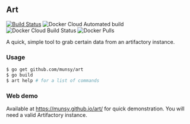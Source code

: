 Art 
--- 
[![Build Status](https://travis-ci.org/munsy/art.svg?branch=master)](https://travis-ci.org/munsy/art) ![Docker Cloud Automated build](https://img.shields.io/docker/cloud/automated/munsy/art) ![Docker Cloud Build Status](https://img.shields.io/docker/cloud/build/munsy/art) ![Docker Pulls](https://img.shields.io/docker/pulls/munsy/art) 

A quick, simple tool to grab certain data from an artifactory instance.

### Usage
```bash
$ go get github.com/munsy/art
$ go build
$ art help # for a list of commands
```

### Web demo
Available at https://munsy.github.io/art/ for quick demonstration.
You will need a valid Artifactory instance.
